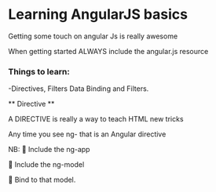 # Learning AngularJS basics

Getting some touch on angular Js is really awesome

When getting started ALWAYS include the angular.js resource

### Things to learn:

-Directives, Filters Data Binding and Filters.

** Directive **

A DIRECTIVE is really a way to teach HTML new tricks

Any time you see ng- that is an Angular directive

NB: 
 Include the ng-app

 Include the ng-model

 Bind to that model.